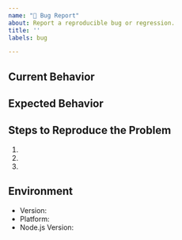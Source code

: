 ```yaml
---
name: "🐛 Bug Report"
about: Report a reproducible bug or regression.
title: ''
labels: bug

---
```


## Current Behavior

<!-- Describe how the issue manifests. -->

## Expected Behavior

<!-- Describe what the desired behavior would be. -->

## Steps to Reproduce the Problem

  1.
  1.
  1.

## Environment

- Version: <!-- Version set in package.json -->
- Platform: <!-- Win/Mac/Linux -->
- Node.js Version: <!-- Output of running `node -v` -->
